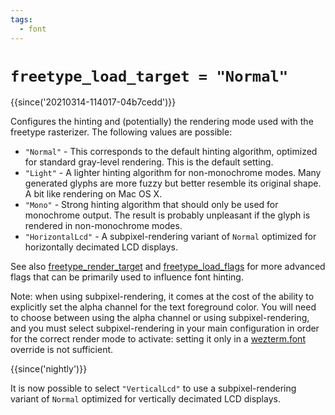 ```yaml
---
tags:
  - font
---
```

# `freetype_load_target = "Normal"`

{{since('20210314-114017-04b7cedd')}}

Configures the hinting and (potentially) the rendering mode used with the
freetype rasterizer.  The following values are possible:

* `"Normal"` - This corresponds to the default hinting algorithm, optimized for standard gray-level rendering.  This is the default setting.
* `"Light"` -  A lighter hinting algorithm for non-monochrome modes. Many
  generated glyphs are more fuzzy but better resemble its
  original shape. A bit like rendering on Mac OS X.
* `"Mono"` - Strong hinting algorithm that should only be used for
  monochrome output. The result is probably unpleasant if the
  glyph is rendered in non-monochrome modes.
* `"HorizontalLcd"` - A subpixel-rendering variant of `Normal` optimized for horizontally decimated LCD displays.

See also [freetype_render_target](freetype_render_target.md) and
[freetype_load_flags](freetype_load_flags.md) for more advanced flags that can
be primarily used to influence font hinting.

Note: when using subpixel-rendering, it comes at the cost of the ability to
explicitly set the alpha channel for the text foreground color. You will need
to choose between using the alpha channel or using subpixel-rendering, and you
must select subpixel-rendering in your main configuration in order for the
correct render mode to activate: setting it only in a
[wezterm.font](../wezterm/font.md) override is not sufficient.


{{since('nightly')}}

It is now possible to select `"VerticalLcd"` to use a subpixel-rendering
variant of `Normal` optimized for vertically decimated LCD displays.
